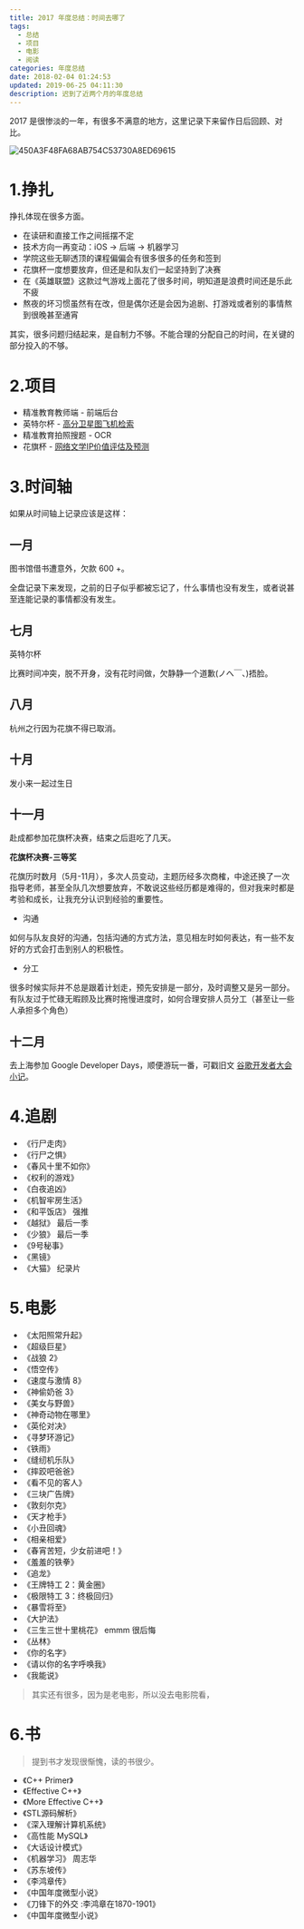 ```yaml
---
title: 2017 年度总结：时间去哪了
tags:
  - 总结
  - 项目
  - 电影
  - 阅读
categories: 年度总结
date: 2018-02-04 01:24:53
updated: 2019-06-25 04:11:30
description: 迟到了近两个月的年度总结
---
```


2017 是很惨淡的一年，有很多不满意的地方，这里记录下来留作日后回顾、对比。


![450A3F48FA68AB754C53730A8ED69615](https://ws1.sinaimg.cn/large/006tKfTcly1fs3v0l9wlrj30sg0sgwoa.jpg)

<!-- more -->

# 1.挣扎

挣扎体现在很多方面。


 - 在读研和直接工作之间摇摆不定
 - 技术方向一再变动：iOS -> 后端 -> 机器学习 
 - 学院这些无聊透顶的课程偏偏会有很多很多的任务和签到
 - 花旗杯一度想要放弃，但还是和队友们一起坚持到了决赛
 - 在《英雄联盟》这款过气游戏上面花了很多时间，明知道是浪费时间还是乐此不疲
 - 熬夜的坏习惯虽然有在改，但是偶尔还是会因为追剧、打游戏或者别的事情熬到很晚甚至通宵

其实，很多问题归结起来，是自制力不够。不能合理的分配自己的时间，在关键的部分投入的不够。


# 2.项目


- 精准教育教师端 - 前端后台
- 英特尔杯 - [高分卫星图飞机检索](https://www.bilibili.com/video/av14535060/) 
- 精准教育拍照搜题 - OCR
- 花旗杯 - [网络文学IP价值评估及预测](https://www.bilibili.com/video/av16988210/)

# 3.时间轴
如果从时间轴上记录应该是这样：

## 一月
图书馆借书遭意外，欠款 600 +。

全盘记录下来发现，之前的日子似乎都被忘记了，什么事情也没有发生，或者说甚至连能记录的事情都没有发生。

## 七月

 英特尔杯

比赛时间冲突，脱不开身，没有花时间做，欠静静一个道歉(ノへ￣、)捂脸。

## 八月

杭州之行因为花旗不得已取消。

## 十月

发小来一起过生日

## 十一月

赴成都参加花旗杯决赛，结束之后逛吃了几天。

**花旗杯决赛-三等奖**

花旗历时数月（5月-11月），多次人员变动，主题历经多次商榷，中途还换了一次指导老师，甚至全队几次想要放弃，不敢说这些经历都是难得的，但对我来时都是考验和成长，让我充分认识到经验的重要性。

- 沟通

如何与队友良好的沟通，包括沟通的方式方法，意见相左时如何表达，有一些不友好的方式会打击到别人的积极性。

- 分工

很多时候实际并不总是跟着计划走，预先安排是一部分，及时调整又是另一部分。有队友过于忙碌无暇顾及比赛时拖慢进度时，如何合理安排人员分工（甚至让一些人承担多个角色）

## 十二月

去上海参加 Google Developer Days，顺便游玩一番，可戳旧文 [谷歌开发者大会小记](http://hellogod.cn/2017-12-14/google-developer-days/)。



# 4.追剧

- 《行尸走肉》 
- 《行尸之惧》
- 《春风十里不如你》
- 《权利的游戏》
- 《白夜追凶》
- 《机智牢房生活》
- 《和平饭店》 强推
- 《越狱》 最后一季
- 《少狼》 最后一季
- 《9号秘事》
- 《黑镜》
- 《大猫》 纪录片

# 5.电影


- 《太阳照常升起》
- 《超级巨星》
- 《战狼 2》
- 《悟空传》
- 《速度与激情 8》
- 《神偷奶爸 3》
- 《美女与野兽》
- 《神奇动物在哪里》
- 《英伦对决》
- 《寻梦环游记》
- 《铁雨》
- 《缝纫机乐队》
- 《摔跤吧爸爸》
- 《看不见的客人》
- 《三块广告牌》
- 《敦刻尔克》
- 《天才枪手》
- 《小丑回魂》
- 《相亲相爱》
- 《春宵苦短，少女前进吧！》
- 《羞羞的铁拳》
- 《追龙》
- 《王牌特工 2：黄金圈》
- 《极限特工 3：终极回归》
- 《暴雪将至》
- 《大护法》
- 《三生三世十里桃花》 emmm 很后悔
- 《丛林》 
- 《你的名字》
- 《请以你的名字呼唤我》
- 《我能说》

> 其实还有很多，因为是老电影，所以没去电影院看，

# 6.书
> 提到书才发现很惭愧，读的书很少。

- 《C++ Primer》
- 《Effective C++》
- 《More Effective C++》
- 《STL源码解析》
- 《深入理解计算机系统》 
- 《高性能 MySQL》
- 《大话设计模式》
- 《机器学习》 周志华
- 《苏东坡传》
- 《李鸿章传》
- 《中国年度微型小说》
- 《刀锋下的外交 :李鸿章在1870-1901》
- 《中国年度微型小说》


